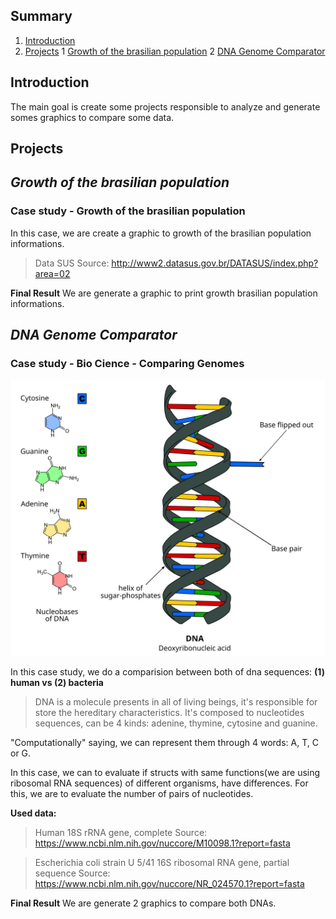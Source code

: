 ## Summary

1. [Introduction](#introduction)
2. [Projects](#projects)
1 [Growth of the brasilian population](#growth-of-the-brasilian-population)
2 [DNA Genome Comparator](#dna-genome-comparator)

## Introduction 

The main goal is create some projects responsible to analyze and generate somes graphics to compare some data. 

## Projects

## *Growth of the brasilian population*

### Case study - Growth of the brasilian population

In this case, we are create a graphic to growth of the brasilian population informations.

> Data SUS
> Source: http://www2.datasus.gov.br/DATASUS/index.php?area=02

**Final Result**
We are generate a graphic to print growth brasilian population informations.

## *DNA Genome Comparator*

### Case study - Bio Cience - Comparing Genomes

<img src="files/images/dna_image.svg"/>

In this case study, we do a comparision between both of dna sequences: **(1) human vs (2) bacteria** 

> DNA is a molecule presents in all of living beings, it's responsible for store the 
hereditary characteristics. It's composed to nucleotides sequences, can be 4 kinds: adenine, thymine, cytosine and guanine.

"Computationally" saying, we can represent them through 4 words: A, T, C or G.

In this case, we can to evaluate if structs with same functions(we are using ribosomal RNA sequences) of different organisms, have differences. For this, we are to evaluate the number of pairs of nucleotides. 

**Used data:**

> Human 18S rRNA gene, complete
> Source: https://www.ncbi.nlm.nih.gov/nuccore/M10098.1?report=fasta

> Escherichia coli strain U 5/41 16S ribosomal RNA gene, partial sequence
> Source: https://www.ncbi.nlm.nih.gov/nuccore/NR_024570.1?report=fasta

**Final Result**
We are generate 2 graphics to compare both DNAs.
